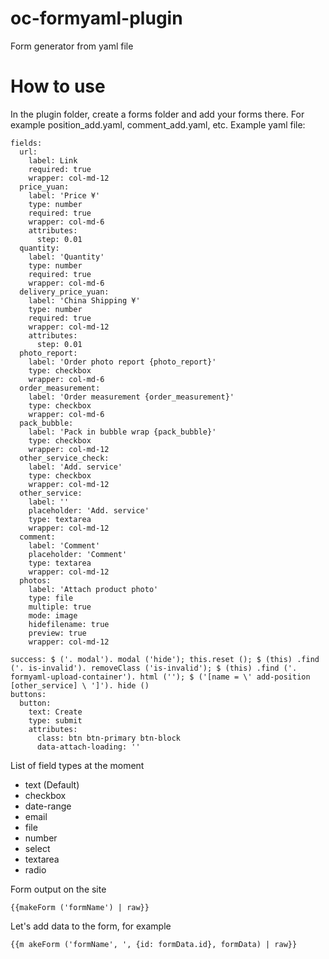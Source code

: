 # oc-formyaml-plugin
Form generator from yaml file

# How to use
In the plugin folder, create a forms folder and add your forms there. For example position_add.yaml, comment_add.yaml, etc.
Example yaml file:
```
fields:
  url:
    label: Link
    required: true
    wrapper: col-md-12
  price_yuan:
    label: 'Price ¥'
    type: number
    required: true
    wrapper: col-md-6
    attributes:
      step: 0.01
  quantity:
    label: 'Quantity'
    type: number
    required: true
    wrapper: col-md-6
  delivery_price_yuan:
    label: 'China Shipping ¥'
    type: number
    required: true
    wrapper: col-md-12
    attributes:
      step: 0.01
  photo_report:
    label: 'Order photo report {photo_report}'
    type: checkbox
    wrapper: col-md-6
  order_measurement:
    label: 'Order measurement {order_measurement}'
    type: checkbox
    wrapper: col-md-6
  pack_bubble:
    label: 'Pack in bubble wrap {pack_bubble}'
    type: checkbox
    wrapper: col-md-12
  other_service_check:
    label: 'Add. service'
    type: checkbox
    wrapper: col-md-12
  other_service:
    label: ''
    placeholder: 'Add. service'
    type: textarea
    wrapper: col-md-12
  comment:
    label: 'Comment'
    placeholder: 'Comment'
    type: textarea
    wrapper: col-md-12
  photos:
    label: 'Attach product photo'
    type: file
    multiple: true
    mode: image
    hidefilename: true
    preview: true
    wrapper: col-md-12

success: $ ('. modal'). modal ('hide'); this.reset (); $ (this) .find ('. is-invalid'). removeClass ('is-invalid'); $ (this) .find ('. formyaml-upload-container'). html (''); $ ('[name = \' add-position [other_service] \ ']'). hide ()
buttons:
  button:
    text: Create
    type: submit
    attributes:
      class: btn btn-primary btn-block
      data-attach-loading: ''

```
List of field types at the moment
- text (Default)
- checkbox
- date-range
- email
- file
- number
- select
- textarea
- radio

Form output on the site
```
{{makeForm ('formName') | raw}}
```


Let's add data to the form, for example
```
{{m akeForm ('formName', ', {id: formData.id}, formData) | raw}}
```
